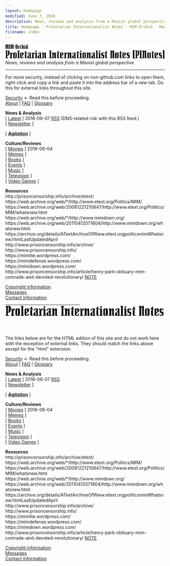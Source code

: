 ```yaml
---
layout: homepage
modified: June 7, 2016
description: News, reviews and analysis from a Maoist global perspective, Maoist anti-imperialist news
title: Homepage - Proletarian Internationalist Notes - MIM-Orchid - Maoist Internationalist Movement - Maoism
filename: index
---
```

<div class="hide"><p id="banner-md"><img src="_layouts/images/banner.png" alt="MIM-Orchid / Proletarian Internationalist Notes (PINotes)" /><br /><i>News, reviews and analysis from a Maoist global perspective</i></p><hr /><p>For more security, instead of clicking on non-github.com links to open them, right-click and copy a link and paste it into the address bar of a new tab. Do this for external links throughout this site.</p><p><a href="pages/security.md">Security</a> &larr; Read this before proceeding.<br />
<a href="pages/about.md">About</a> | <a href="pages/faq/index.md">FAQ</a> | <a href="pages/glossary/index.md">Glossary</a></p>
<p class="menu-block"><span class="menu-block-heading"><b>News & Analysis</b></span><br />
[ <a href="pages/latest.md">Latest</a> ] <span class="date-new">2016-06-07</span> <a href="https://pinotes.github.io/pages/latest-rss.xml">RSS</a> (DNS-related risk with this RSS feed.)<br />
[ <a href="pages/newsletter/index.md">Newsletter</a> ] <span class="date-new"></span></p>
<p class="menu-block"><span class="menu-block-heading">[ <b><a href="pages/agitation/index.md">Agitation</a></b> ]</span> <span class="date-new"></span></p>
<p class="menu-block"><span class="menu-block-heading"><b>Culture/Reviews</b></span><br />
[ <a href="reviews/movies/index.md">Movies</a> ] <span class="date-new">2016-06-04</span><br />
[ <a href="reviews/memes/index.md">Memes</a> ] <span class="date-new"></span><br />
[ <a href="reviews/books/index.md">Books</a> ] <span class="date-new"></span><br />
[ <a href="reviews/events/index.md">Events</a> ] <span class="date-new"></span><br />
[ <a href="reviews/music/index.md">Music</a> ] <span class="date-new"></span><br />
[ <a href="reviews/tv/index.md">Television</a> ] <span class="date-new"></span><br />
[ <a href="reviews/games/index.md">Video Games</a> ] <span class="date-new"></span></p>
<p class="menu-block"><span class="menu-block-heading"><b>Resources</b></span><br />
http://prisoncensorship.info/archive/etext/<br />
https://web.archive.org/web/*/http://www.etext.org/Politics/MIM/<br />
https://web.archive.org/web/20081221210847/http://www.etext.org/Politics/MIM/whatsnew.html<br />
https://web.archive.org/web/*/http://www.mimdown.org/<br />
https://web.archive.org/web/20110412071604/http://www.mimdown.org/whatsnew.html<br />
https://archive.org/details/ATextArchiveOfWww.etext.orgpoliticsmimWhatsnew.htmlLastUpdatedApril<br />
http://www.prisoncensorship.info/archive/<br />
http://www.prisoncensorship.info/<br />
https://mimlite.wordpress.com/<br />
https://mimdefense.wordpress.com/<br />
https://mimdown.wordpress.com/<br />
<!-- http://www.legacy.com/obituaries/nytimes/obituary.aspx?pid=151255994 -->http://www.prisoncensorship.info/article/henry-park-obituary-mim-comrade-and-devoted-revolutionary/ <span class="link-note"><a href="pages/p-note.md">NOTE</a></span></p>
<p><a href="pages/copyright.md">Copyright information</a><br />
<a href="pages/messages.md">Messages</a><br />
<a href="pages/contact.md">Contact information</a><br />
_____________________________________<br /><img src="_layouts/images/banner_footer.png" alt="Proletarian Internationalist Notes (PINotes)" /></p><pre>






































































































































































































</pre><p>The links below are for the HTML edition of this site and do not work here with the exception of external links. They should match the links above except for the "html" extension.</p></div>
<p><a href="pages/security.html">Security</a> &larr; Read this before proceeding.<br />
<a href="pages/about.html">About</a> | <a href="pages/faq/index.html">FAQ</a> | <a href="pages/glossary/index.html">Glossary</a></p>
<p class="menu-block"><span class="menu-block-heading"><b>News & Analysis</b></span><br />
[ <a href="pages/latest.html">Latest</a> ] <span class="date-new">2016-06-07</span> <a href="pages/latest-rss.xml">RSS</a><br />
[ <a href="pages/newsletter/index.html">Newsletter</a> ] <span class="date-new"></span></p>
<p class="menu-block"><span class="menu-block-heading">[ <b><a href="pages/agitation/index.html">Agitation</a></b> ]</span> <span class="date-new"></span></p>
<p class="menu-block"><span class="menu-block-heading"><b>Culture/Reviews</b></span><br />
[ <a href="reviews/movies/index.html">Movies</a> ] <span class="date-new">2016-06-04</span><br />
[ <a href="reviews/memes/index.html">Memes</a> ] <span class="date-new"></span><br />
[ <a href="reviews/books/index.html">Books</a> ] <span class="date-new"></span><br />
[ <a href="reviews/events/index.html">Events</a> ] <span class="date-new"></span><br />
[ <a href="reviews/music/index.html">Music</a> ] <span class="date-new"></span><br />
[ <a href="reviews/tv/index.html">Television</a> ] <span class="date-new"></span><br />
[ <a href="reviews/games/index.html">Video Games</a> ] <span class="date-new"></span></p>
<p class="menu-block"><span class="menu-block-heading"><b>Resources</b></span><br />
http://prisoncensorship.info/archive/etext/<br />
https://web.archive.org/web/*/http://www.etext.org/Politics/MIM/<br />
https://web.archive.org/web/20081221210847/http://www.etext.org/Politics/MIM/whatsnew.html<br />
https://web.archive.org/web/*/http://www.mimdown.org/<br />
https://web.archive.org/web/20110412071604/http://www.mimdown.org/whatsnew.html<br />
https://archive.org/details/ATextArchiveOfWww.etext.orgpoliticsmimWhatsnew.htmlLastUpdatedApril<br />
http://www.prisoncensorship.info/archive/<br />
http://www.prisoncensorship.info/<br />
https://mimlite.wordpress.com/<br />
https://mimdefense.wordpress.com/<br />
https://mimdown.wordpress.com/<br />
<!-- http://www.legacy.com/obituaries/nytimes/obituary.aspx?pid=151255994 -->http://www.prisoncensorship.info/article/henry-park-obituary-mim-comrade-and-devoted-revolutionary/ <span class="link-note"><a href="pages/p-note.html">NOTE</a></span></p>
<p><a href="pages/copyright.html">Copyright information</a><br />
<a href="pages/messages.html">Messages</a><br />
<a href="pages/contact.html">Contact information</a>
</p>
